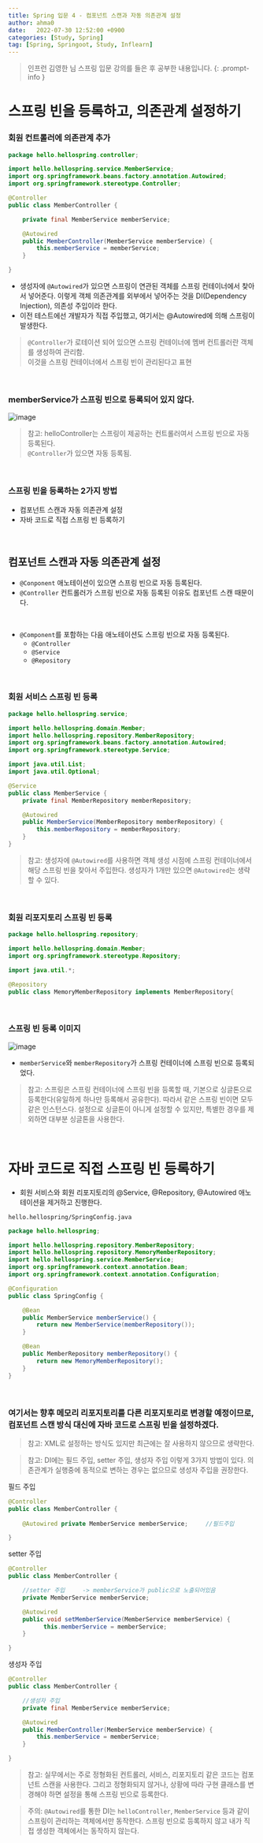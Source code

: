 ```yaml
---
title: Spring 입문 4 - 컴포넌트 스캔과 자동 의존관계 설정
author: ahma0
date:   2022-07-30 12:52:00 +0900
categories: [Study, Spring]
tag: [Spring, Springoot, Study, Inflearn]
---
```


> 인프런 김영한 님 스프링 입문 강의를 들은 후 공부한 내용입니다.
{: .prompt-info }


# 스프링 빈을 등록하고, 의존관계 설정하기

### 회원 컨트롤러에 의존관계 추가

```java
package hello.hellospring.controller;

import hello.hellospring.service.MemberService;
import org.springframework.beans.factory.annotation.Autowired;
import org.springframework.stereotype.Controller;

@Controller
public class MemberController {

    private final MemberService memberService;

    @Autowired
    public MemberController(MemberService memberService) {
        this.memberService = memberService;
    }

}
```

- 생성자에 `@Autowired`가 있으면 스프링이 연관된 객체를 스프링 컨테이너에서 찾아서 넣어준다. 이렇게 객체 의존관계를 외부에서 넣어주는 것을 DI(Dependency Injection), 의존성 주입이라 한다.
- 이전 테스트에선 개발자가 직접 주입했고, 여기서는 @Autowired에 의해 스프링이 발생한다.

> `@Controller`가 로테이션 되어 있으면 스프링 컨테이너에 멤버 컨트롤러란 객체를 생성하여 관리함. <br>이것을 스프링 컨테이너에서 스프링 빈이 관리된다고 표현

<br>

### memberService가 스프링 빈으로 등록되어 있지 않다.

![image](https://user-images.githubusercontent.com/84761609/181870764-1741714a-599f-48a5-88d4-0a6246383aa5.png)

> 참고: helloController는 스프링이 제공하는 컨트롤러여서 스프링 빈으로 자동 등록된다. <br>`@Controller`가 있으면 자동 등록됨.

<br>

### 스프링 빈을 등록하는 2가지 방법

- 컴포넌트 스캔과 자동 의존관계 설정
- 자바 코드로 직접 스프링 빈 등록하기

<br>

## 컴포넌트 스캔과 자동 의존관계 설정

- `@Conponent` 애노테이션이 있으면 스프링 빈으로 자동 등록된다.
- `@Controller` 컨트롤러가 스프링 빈으로 자동 등록된 이유도 컴포넌트 스캔 때문이다.

<br>

- `@Component`를 포함하는 다음 애노테이션도 스프링 빈으로 자동 등록된다.
    - `@Controller`
    - `@Service`
    - `@Repository`

<br>

### 회원 서비스 스프링 빈 등록

```java
package hello.hellospring.service;

import hello.hellospring.domain.Member;
import hello.hellospring.repository.MemberRepository;
import org.springframework.beans.factory.annotation.Autowired;
import org.springframework.stereotype.Service;

import java.util.List;
import java.util.Optional;

@Service
public class MemberService {
    private final MemberRepository memberRepository;

    @Autowired
    public MemberService(MemberRepository memberRepository) {
        this.memberRepository = memberRepository;
    }
}
```

> 참고: 생성자에 `@Autowired`를 사용하면 객체 생성 시점에 스프링 컨테이너에서 해당 스프링 빈을 찾아서 주입한다. 생성자가 1개만 있으면 `@Autowired`는 생략할 수 있다.

<br>

### 회원 리포지토리 스프링 빈 등록

```java
package hello.hellospring.repository;

import hello.hellospring.domain.Member;
import org.springframework.stereotype.Repository;

import java.util.*;

@Repository
public class MemoryMemberRepository implements MemberRepository{
```

<br>

### 스프링 빈 등록 이미지

![image](https://user-images.githubusercontent.com/84761609/181871026-4e7c93b2-3a80-4434-a6ca-c48e8881efe0.png)

- `memberService`와 `memberRepository`가 스프링 컨테이너에 스프링 빈으로 등록되었다.

> 참고: 스프링은 스프링 컨테이너에 스프링 빈을 등록할 때, 기본으로 싱글톤으로 등록한다(유일하게 하나만 등록해서 공유한다). 따라서 같은 스프링 빈이면 모두 같은 인스턴스다. 설정으로 싱글톤이 아니게 설정할 수 있지만, 특별한 경우를 제외하면 대부분 싱글톤을 사용한다.

<br>

# 자바 코드로 직접 스프링 빈 등록하기

- 회원 서비스와 회원 리포지토리의 @Service, @Repository, @Autowired 애노테이션을 제거하고 진행한다.

`hello.hellospring/SpringConfig.java`

```java
package hello.hellospring;

import hello.hellospring.repository.MemberRepository;
import hello.hellospring.repository.MemoryMemberRepository;
import hello.hellospring.service.MemberService;
import org.springframework.context.annotation.Bean;
import org.springframework.context.annotation.Configuration;

@Configuration
public class SpringConfig {

    @Bean
    public MemberService memberService() {
        return new MemberService(memberRepository());
    }

    @Bean
    public MemberRepository memberRepository() {
        return new MemoryMemberRepository();
    }
}
```

<br>

### 여기서는 향후 메모리 리포지토리를 다른 리포지토리로 변경할 예정이므로, 컴포넌트 스캔 방식 대신에 자바 코드로 스프링 빈을 설정하겠다.

> 참고: XML로 설정하는 방식도 있지만 최근에는 잘 사용하지 않으므로 생략한다.

> 참고: DI에는 필드 주입, setter 주입, 생성자 주입 이렇게 3가지 방법이 있다. 의존관계가 실행중에 동적으로 변하는 경우는 없으므로 생성자 주입을 권장한다.

필드 주입

```java
@Controller
public class MemberController {
    
    @Autowired private MemberService memberService;     //필드주입

}
```

setter 주입

```java
@Controller
public class MemberController {

    //setter 주입     -> memberService가 public으로 노출되어있음
    private MemberService memberService;

    @Autowired
    public void setMemberService(MemberService memberService) {
          this.memberService = memberService;
    }

}
```

생성자 주입

```java
@Controller
public class MemberController {

    //생성자 주입
    private final MemberService memberService;

    @Autowired
    public MemberController(MemberService memberService) {
        this.memberService = memberService;
    }

}
```

> 참고: 실무에서는 주로 정형화된 컨트롤러, 서비스, 리포지토리 같은 코드는 컴포넌트 스캔을 사용한다. 그리고 정형화되지 않거나, 상황에 따라 구현 클래스를 변경해야 하면 설정을 통해 스프링 빈으로 등록한다.

> 주의: `@Autowired`를 통한 DI는 `helloController`, `MemberService` 등과 같이 스프링이 관리하는 객체에서만 동작한다. 스프링 빈으로 등록하지 않고 내가 직접 생성한 객체에서는 동작하지 않는다.
